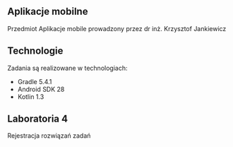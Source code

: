 ## Aplikacje mobilne
Przedmiot Aplikacje mobile prowadzony przez dr inż. Krzysztof Jankiewicz
## Technologie
Zadania są realizowane w technologiach:
* Gradle 5.4.1
* Android SDK 28
* Kotlin 1.3
## Laboratoria 4
Rejestracja rozwiązań zadań